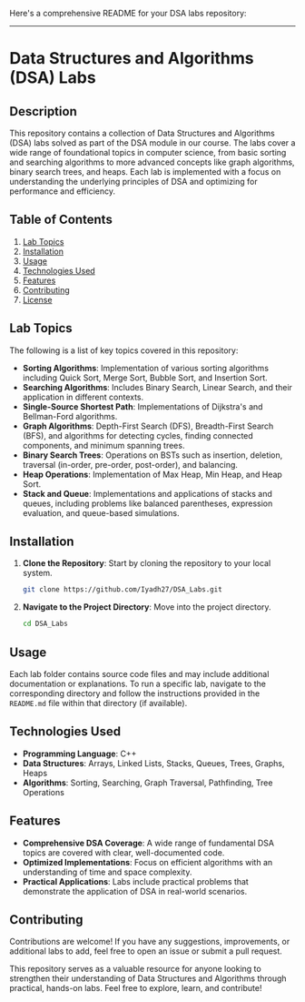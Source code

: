 Here's a comprehensive README for your DSA labs repository:

---

# Data Structures and Algorithms (DSA) Labs

## Description
This repository contains a collection of Data Structures and Algorithms (DSA) labs solved as part of the DSA module in our course. The labs cover a wide range of foundational topics in computer science, from basic sorting and searching algorithms to more advanced concepts like graph algorithms, binary search trees, and heaps. Each lab is implemented with a focus on understanding the underlying principles of DSA and optimizing for performance and efficiency.

## Table of Contents

1. [Lab Topics](#lab-topics)
2. [Installation](#installation)
3. [Usage](#usage)
4. [Technologies Used](#technologies-used)
5. [Features](#features)
6. [Contributing](#contributing)
7. [License](#license)

## Lab Topics

The following is a list of key topics covered in this repository:

- **Sorting Algorithms**: Implementation of various sorting algorithms including Quick Sort, Merge Sort, Bubble Sort, and Insertion Sort.
- **Searching Algorithms**: Includes Binary Search, Linear Search, and their application in different contexts.
- **Single-Source Shortest Path**: Implementations of Dijkstra's and Bellman-Ford algorithms.
- **Graph Algorithms**: Depth-First Search (DFS), Breadth-First Search (BFS), and algorithms for detecting cycles, finding connected components, and minimum spanning trees.
- **Binary Search Trees**: Operations on BSTs such as insertion, deletion, traversal (in-order, pre-order, post-order), and balancing.
- **Heap Operations**: Implementation of Max Heap, Min Heap, and Heap Sort.
- **Stack and Queue**: Implementations and applications of stacks and queues, including problems like balanced parentheses, expression evaluation, and queue-based simulations.

## Installation

1. **Clone the Repository**: Start by cloning the repository to your local system.

   ```bash
   git clone https://github.com/Iyadh27/DSA_Labs.git
   ```

2. **Navigate to the Project Directory**: Move into the project directory.

   ```bash
   cd DSA_Labs
   ```

## Usage

Each lab folder contains source code files and may include additional documentation or explanations. To run a specific lab, navigate to the corresponding directory and follow the instructions provided in the `README.md` file within that directory (if available).

## Technologies Used

- **Programming Language**: C++
- **Data Structures**: Arrays, Linked Lists, Stacks, Queues, Trees, Graphs, Heaps
- **Algorithms**: Sorting, Searching, Graph Traversal, Pathfinding, Tree Operations

## Features

- **Comprehensive DSA Coverage**: A wide range of fundamental DSA topics are covered with clear, well-documented code.
- **Optimized Implementations**: Focus on efficient algorithms with an understanding of time and space complexity.
- **Practical Applications**: Labs include practical problems that demonstrate the application of DSA in real-world scenarios.

## Contributing

Contributions are welcome! If you have any suggestions, improvements, or additional labs to add, feel free to open an issue or submit a pull request.


This repository serves as a valuable resource for anyone looking to strengthen their understanding of Data Structures and Algorithms through practical, hands-on labs. Feel free to explore, learn, and contribute!
